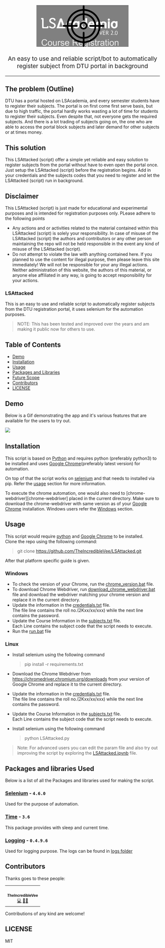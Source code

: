<h1 align="center">
  <img src="./assets/logo.png" alt="downshift logo" title="downshift logo" width="300">
  <br>
</h1>
<p align="center" style="font-size: 1.2rem;">An easy to use and reliable script/bot to automatically register subject from DTU portal in background</p>
<hr />

## The problem (Outline)

DTU has a portal hosted on LSAcademia, and every semester students have to register their subjects. The portal is on first come first serve basis, but due to high traffic, the portal hardly works wasting a lot of time for students to register their subjects. Even despite that, not everyone gets the required subjects. And there is a lot trading of subjects going on, the one who are able to access the portal block subjects and later demand for other subjects or at times money.

## This solution

This LSAttacked (script) offer a simple yet reliable and easy solution to register subjects from the portal without have to even open the portal once. Just setup the LSAttacked (script) before the registration begins. Add in your credentials and the subjects codes that you need to register and let the LSAttacked (script) run in background.

## Disclaimer

This LSAttacked (script) is just made for educational and experimental purposes and is intended for registration purposes only. PLease adhere to the following points
- Any actions and or activities related to the material contained within this LSAttacked (script) is solely your responsibility. In case of misuse of the LSAttacked (script)  the authors and contributors or any other person maintaining the repo will not be held responsible in the event any kind of misuse of the LSAttacked (script).
- Do not attempt to violate the law with anything contained here. If you  planned to use the content for illegal purpose, then please leave this site immediately! We will not be responsible for your any illegal actions. Neither administration of this website, the authors of this material, or anyone else affiliated in any way, is going to accept responsibility for your actions.

### LSAttacked

This is an easy to use and reliable script to automatically register subjects from the DTU registration portal, it uses selenium for the automation purposes.

> NOTE: This has been tested and improved over the years and am making it public now for others to use.

## Table of Contents

- [Demo](#demo)
- [Installation](#installation)
- [Usage](#usage)
- [Packages and Libraries](#packages-and-libraries)
- [Future Scope](#future-scope)
- [Contributors](#contributors)
- [LICENSE](#license)


## Demo

Below is a Gif demonstrating the app and it's various features that are available for the users to try out.

<img src="./Demo/rec.gif">

## Installation

This script is based on [Python][python] and requires python (preferably python3) to be installed and uses [Google Chrome][google-chrome](preferably latest version) for automation.

On top of that the script works on [selenium][selenium] and that needs to installed via pip. Refer the [usage](#Usage) section for more information.

To execute the chrome automation, one would also need to [chrome-webdriver][chrome-webdriver] placed in the current directory. Make sure to download the chrome-webdriver with same version as of your [Google Chrome][google-chrome] installation. Windows users refer the [Windows](#win) section.

## Usage

This script would require [python][python] and [Google Chrome][google-chrome] to be installed.<br/>
Clone the repo using the following command:
> git clone https://github.com/TheIncredibleVee/LSAttacked.git

After that platform specific guide is given.

### Windows

- To check the version of your Chrome, run the [chrome_version.bat](./windows_setup/chrome_version.bat) file.
- To download Chrome Webdriver, run [download_chrome_webdriver.bat](./windows_setup/download_chrome_webdriver.bat) file and download the webdriver matching your chrome version and replace it in the current directory.
- Update the information in the [credentials.txt](./credentials.txt) file.
<br/>The file line contains the roll no.(2Kxx/xx/xxx) while the next line contains the password.
- Update the Course Information in the [subjects.txt](./subjects.txt) file.
<br/>Each Line contains the subject code that the script needs to execute. 
- Run the [run.bat](run.bat) file

### Linux 
- Install selenium using the following command
  
  > pip install -r requirements.txt
- Download the Chrome Webdriver from https://chromedriver.chromium.org/downloads from your version of Google Chrome and replace it to the current directory.
- Update the information in the [credentials.txt](./credentials.txt) file.
<br/>The file line contains the roll no.(2Kxx/xx/xxx) while the next line contains the password.
- Update the Course Information in the [subjects.txt](./subjects.txt) file.
<br/>Each Line contains the subject code that the script needs to execute. 
- Install selenium using the following command
  
  > python LSAttacked.py


> Note: For advanced users you can edit the param file and also try out improving the script by exploring the [LSAttacked.ipynb](./LSAttacked.ipynb) file.

## Packages and libraries Used

Below is a list of all the Packages and libraries used for making the script.

### [Selenium][selenium] - `4.6.0`

Used for the purpose of automation.

### [Time][time] - `3.6`

This package provides with sleep and current time.

### [Logging][logging] - `0.4.9.6`

Used for logging purpose. The logs can be found in [logs folder](./logs/)

## Contributors

Thanks goes to these people:

<!-- ALL-CONTRIBUTORS-LIST:START - Do not remove or modify this section -->

<!-- prettier-ignore-start -->

<!-- markdownlint-disable -->

<table>
  <tr>
    <td align="center"><a href="https://www.github.com/theincrediblevee"><img src="https://avatars.githubusercontent.com/u/39600438?v=4" width="100px;" alt=""/><br /><sub><b>TheIncredibleVee</b></sub></a><br /><a href="https://github.com/sqlized/commits?author=theincrediblevee" title="Code">💻</a> <a href="" title="Reviewed Pull Requests">👀</a><a href="#example-kentcdodds" title="Examples">💡</a> </td>
</tr>
</table>

Contributions of any kind are welcome!

## LICENSE

MIT

[google-chrome]: https://support.google.com/chrome/answer/95346?hl=en&co=GENIE.Platform%3DDesktop
[python]: https://www.python.org/downloads/
[logging]: https://docs.python.org/3/howto/logging.html/
[Selenium]: https://www.selenium.dev/documentation/
[time]: https://docs.python.org/3/library/time.html/
[theincrediblevee]: https://www.theincrediblevee.com/